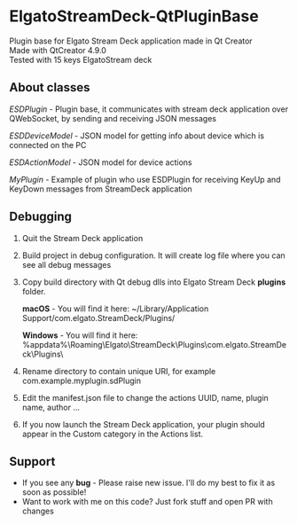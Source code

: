 # ElgatoStreamDeck-QtPluginBase
Plugin base for Elgato Stream Deck application made in Qt Creator  
Made with QtCreator 4.9.0  
Tested with 15 keys ElgatoStream deck  

## About classes  

*ESDPlugin* - Plugin base, it communicates with stream deck application over QWebSocket, by sending and receiving JSON messages  

*ESDDeviceModel* - JSON model for getting info about device which is connected on the PC  

*ESDActionModel* - JSON model for device actions

*MyPlugin* - Example of plugin who use ESDPlugin for receiving KeyUp and KeyDown messages from StreamDeck application

## Debugging

1) Quit the Stream Deck application
2) Build project in debug configuration. It will create log file where you can see all debug messages
3) Copy build directory with Qt debug dlls into Elgato Stream Deck **plugins** folder.

    **macOS** - You will find it here:
    ~/Library/Application Support/com.elgato.StreamDeck/Plugins/

    **Windows** - You will find it here:
    %appdata%\Roaming\Elgato\StreamDeck\Plugins\com.elgato.StreamDeck\Plugins\

4) Rename directory to contain unique URI, for example com.example.myplugin.sdPlugin
5) Edit the manifest.json file to change the actions UUID, name, plugin name, author ...
6) If you now launch the Stream Deck application, your plugin should appear in the Custom category in the Actions list.

## Support

- If you see any **bug** - Please raise new issue. I'll do my best to fix it as soon as possible!
- Want to work with me on this code? Just fork stuff and open PR with changes
